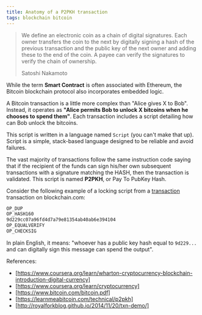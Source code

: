 ```yaml
---
title: Anatomy of a P2PKH transaction
tags: blockchain bitcoin
---
```


> We define an electronic coin as a chain of digital signatures. Each owner transfers the coin to the next by digitally signing a hash of the previous transaction and the public key of the next owner and adding these to the end of the coin. A payee can verify the signatures to verify the chain of ownership.
> 
> Satoshi Nakamoto

While the term **Smart Contract** is often associated with Ethereum, the Bitcoin blockchain protocol also incorporates embedded logic.

A Bitcoin transaction is a little more complex than "Alice gives X to Bob". Instead, it operates as **"Alice permits Bob to unlock X bitcoins when he chooses to spend them"**. Each transaction includes a script detailing how can Bob unlock the bitcoins.

This script is written in a language named `Script` (you can't make that up). Script is a simple, stack-based language designed to be reliable and avoid failures.

The vast majority of transactions follow the same instruction code saying that if the recipient of the funds can sign his/her own subsequent transactions with a signature matching the HASH, then the transaction is validated. This script is named **P2PKH**, or Pay To PubKey Hash.

Consider the following example of a locking script from a [transaction](https://www.blockchain.com/btc/tx/7e8dffd030f716d7f5971f640f8d62fec10bccbb5ba931e548a05c604071a9c1) transaction on blockchain.com:

```cmd
OP_DUP 
OP_HASH160
9d229cc07a96fd4d7a79e81354ab40ab6e394104 
OP_EQUALVERIFY 
OP_CHECKSIG
```

In plain English, it means: "whoever has a public key hash equal to `9d229...` and can digitally sign this message can spend the output".

References:
* [https://www.coursera.org/learn/wharton-cryptocurrency-blockchain-introduction-digital-currency]
* [https://www.coursera.org/learn/cryptocurrency]
* [https://www.bitcoin.com/bitcoin.pdf]
* [https://learnmeabitcoin.com/technical/p2pkh]
* [http://royalforkblog.github.io/2014/11/20/txn-demo/]